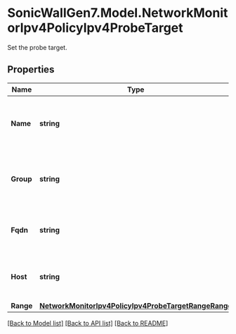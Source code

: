 # SonicWallGen7.Model.NetworkMonitorIpv4PolicyIpv4ProbeTarget
Set the probe target.

## Properties

Name | Type | Description | Notes
------------ | ------------- | ------------- | -------------
**Name** | **string** | Set the probe target to named address object. | [optional] 
**Group** | **string** | Set the probe target to group address object. | [optional] 
**Fqdn** | **string** | Set the probe target to FQDN address. | [optional] 
**Host** | **string** | Set the probe target to host address. | [optional] 
**Range** | [**NetworkMonitorIpv4PolicyIpv4ProbeTargetRangeRange**](NetworkMonitorIpv4PolicyIpv4ProbeTargetRangeRange.md) |  | [optional] 

[[Back to Model list]](../README.md#documentation-for-models) [[Back to API list]](../README.md#documentation-for-api-endpoints) [[Back to README]](../README.md)

